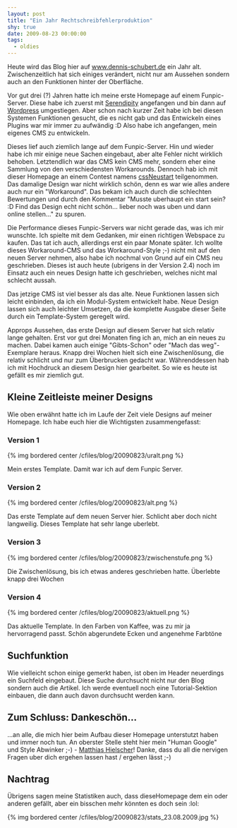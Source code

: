 ```yaml
---
layout: post
title: "Ein Jahr Rechtschreibfehlerproduktion"
shy: true
date: 2009-08-23 00:00:00
tags:
  - oldies
---
```


Heute wird das Blog hier auf www.dennis-schubert.de ein Jahr alt.
Zwischenzeitlich hat sich einiges verändert, nicht nur am Aussehen sondern auch
an den Funktionen hinter der Oberfläche.

Vor gut drei (?) Jahren hatte ich meine erste Homepage auf einem Funpic-Server.
Diese habe ich zuerst mit [Serendipity][s9y] angefangen und bin dann auf
[Wordpress][wordpress] umgestiegen. Aber schon nach kurzer Zeit habe ich bei
diesen Systemen Funktionen gesucht, die es nicht gab und das Entwickeln eines
Plugins war mir immer zu aufwändig :D Also habe ich angefangen, mein eigenes
CMS zu entwickeln.

Dieses lief auch ziemlich lange auf dem Funpic-Server. Hin und wieder habe ich
mir einige neue Sachen eingebaut, aber alte Fehler nicht wirklich behoben.
Letztendlich war das CMS kein CMS mehr, sondern eher eine Sammlung von den
verschiedensten Workarounds. Dennoch hab ich mit dieser Homepage an einem
Contest namens [cssNeustart][cssneustart] teilgenommen. Das damalige Design war
nicht wirklich schön, denn es war wie alles andere auch nur ein "Workaround".
Das bekam ich auch durch die schlechten Bewertungen und durch den Kommentar
"Musste uberhaupt ein start sein? :D Find das Design echt nicht schön... lieber
noch was uben und dann online stellen..." zu spuren.

Die Performance dieses Funpic-Servers war nicht gerade das, was ich mir
wunschte. Ich spielte mit dem Gedanken, mir einen richtigen Webspace zu kaufen.
Das tat ich auch, allerdings erst ein paar Monate später. Ich wollte dieses
Workaround-CMS und das Workaround-Style ;-) nicht mit auf den neuen Server
nehmen, also habe ich nochmal von Grund auf ein CMS neu geschrieben. Dieses ist
auch heute (ubrigens in der Version 2.4) noch im Einsatz auch ein neues Design
hatte ich geschrieben, welches nicht mal schlecht aussah.

Das jetzige CMS ist viel besser als das alte. Neue Funktionen lassen sich
leicht einbinden, da ich ein Modul-System entwickelt habe. Neue Design lassen
sich auch leichter Umsetzen, da die komplette Ausgabe dieser Seite durch ein
Template-System geregelt wird.

Approps Aussehen, das erste Design auf diesem Server hat sich relativ lange
gehalten. Erst vor gut drei Monaten fing ich an, mich an ein neues zu machen.
Dabei kamen auch einige "Gibts-Schon" oder "Mach das weg"-Exemplare heraus.
Knapp drei Wochen hielt sich eine Zwischenlösung, die relativ schlicht und nur
zum Überbrucken gedacht war. Währenddessen hab ich mit Hochdruck an diesem
Design hier gearbeitet. So wie es heute ist gefällt es mir ziemlich gut.

## Kleine Zeitleiste meiner Designs

Wie oben erwähnt hatte ich im Laufe der Zeit viele Designs auf meiner Homepage.
Ich habe euch hier die Wichtigsten zusammengefasst:

### Version 1

{% img bordered center /cfiles/blog/20090823/uralt.png %}

Mein erstes Template. Damit war ich auf dem Funpic Server.

### Version 2

{% img bordered center /cfiles/blog/20090823/alt.png %}

Das erste Template auf dem neuen Server hier. Schlicht aber doch nicht
langweilig. Dieses Template hat sehr lange uberlebt.

### Version 3

{% img bordered center /cfiles/blog/20090823/zwischenstufe.png %}

Die Zwischenlösung, bis ich etwas anderes geschrieben hatte. Überlebte knapp
drei Wochen

### Version 4

{% img bordered center /cfiles/blog/20090823/aktuell.png %}

Das aktuelle Template. In den Farben von Kaffee, was zu mir ja hervorragend
passt. Schön abgerundete Ecken und angenehme Farbtöne

## Suchfunktion

Wie vielleicht schon einige gemerkt haben, ist oben im Header neuerdings ein
Suchfeld eingebaut. Diese Suche durchsucht nicht nur den Blog sondern auch die
Artikel. Ich werde eventuell noch eine Tutorial-Sektion einbauen, die dann auch
davon durchsucht werden kann.

## Zum Schluss: Dankeschön...

...an alle, die mich hier beim Aufbau dieser Homepage unterstutzt haben und
immer noch tun. An oberster Stelle steht hier mein "Human Google" und Style
Abwinker ;-) - [Matthias Hielscher][matze]! Danke, dass du all die nervigen
Fragen uber dich ergehen lassen hast / ergehen lässt ;-)

## Nachtrag

Übrigens sagen meine Statistiken auch, dass dieseHomepage dem ein oder anderen
gefällt, aber ein bisschen mehr könnten es doch sein :lol:

{% img bordered center /cfiles/blog/20090823/stats_23.08.2009.jpg %}

[cssneustart]: http://cssneustart.de
[matze]: http://www.matthias-hielscher.de
[s9y]: http://www.s9y.org
[wordpress]: http://wordpress-deutschland.org

